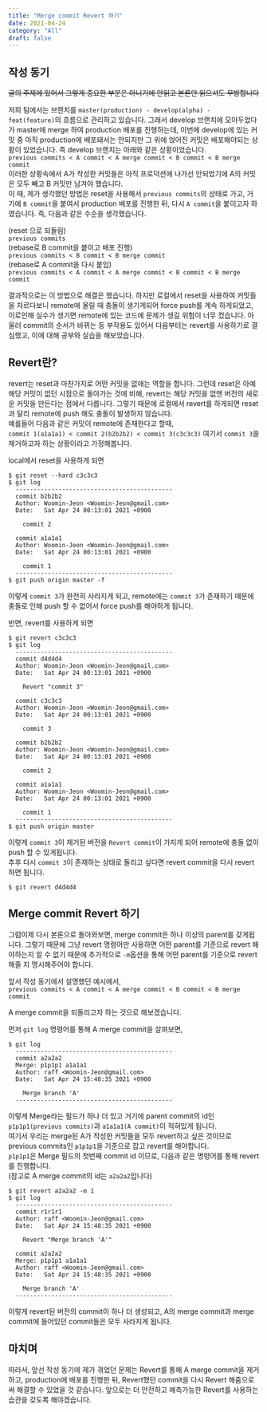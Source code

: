 ```yaml
---
title: "Merge commit Revert 하기"
date: 2021-04-24
category: "All"
draft: false
---
```


## 작성 동기

<s>글의 주제에 있어서 그렇게 중요한 부분은 아니기에 안읽고 본론만 읽으셔도 무방합니다</s><br>
  
저희 팀에서는 브랜치를 `master(production) - develop(alpha) - feat(feature)`의 흐름으로 관리하고 있습니다. 그래서 develop 브랜치에 모아두었다가 master에 merge 하여 production 배포를 진행하는데, 이번에 develop에 있는 커밋 중 아직 production에 배포돼서는 안되지만 그 위에 얹어진 커밋은 배포해야되는 상황이 있었습니다. 즉 develop 브랜치는 아래와 같은 상황이었습니다.  
`previous commits < A commit < A merge commit < B commit < B merge commit`  
이러한 상황속에서 A가 작성한 커밋들은 아직 프로덕션에 나가선 안되었기에 A의 커밋은 모두 빼고 B 커밋만 남겨야 했습니다.  
이 때, 제가 생각했던 방법은 reset을 사용해서 `previous commits`의 상태로 가고, 거기에 `B commit`을 붙여서 production 배포를 진행한 뒤, 다시 `A commit`을 붙이고자 하였습니다. 즉, 다음과 같은 수순을 생각했습니다.  
  
(reset 으로 되돌림)  
`previous commits`  
(rebase로 B commit을 붙이고 배포 진행)  
`previous commits < B commit < B merge commit`  
(rebase로 A commit을 다시 붙임)  
`previous commits < A commit < A merge commit < B commit < B merge commit`  
  
결과적으로는 이 방법으로 해결은 했습니다. 하지만 로컬에서 reset을 사용하여 커밋들을 자르다보니 remote에 올릴 때 충돌이 생기게되어 force push를 계속 하게되었고, 이로인해 실수가 생기면 remote에 있는 코드에 문제가 생길 위험이 너무 컸습니다. 아울러 commit의 순서가 바뀌는 등 부작용도 있어서 다음부터는 revert를 사용하기로 결심했고, 이에 대해 공부와 실습을 해보았습니다.


## Revert란?

revert는 reset과 마찬가지로 어떤 커밋을 없애는 역할을 합니다. 그런데 reset은 아예 해당 커밋이 없던 시점으로 돌아가는 것에 비해, revert는 해당 커밋을 없앤 버전의 새로운 커밋을 만든다는 점에서 다릅니다. 그렇기 때문에 로컬에서 revert를 하게되면 reset과 달리 remote에 push 해도 충돌이 발생하지 않습니다.  
예를들어 다음과 같은 커밋이 remote에 존재한다고 할때,  
`commit 1(a1a1a1) < commit 2(b2b2b2) < commit 3(c3c3c3)`
여기서 `commit 3`을 제거하고자 하는 상황이라고 가정해봅니다.  

local에서 reset을 사용하게 되면 

```
$ git reset --hard c3c3c3
$ git log
  --------------------------------------------
  commit b2b2b2
  Author: Woomin-Jeon <Woomin-Jeon@gmail.com>
  Date:   Sat Apr 24 00:13:01 2021 +0900

    commit 2

  commit a1a1a1
  Author: Woomin-Jeon <Woomin-Jeon@gmail.com>
  Date:   Sat Apr 24 00:13:01 2021 +0900

    commit 1
  --------------------------------------------
$ git push origin master -f
```

이렇게 `commit 3`가 완전히 사라지게 되고, remote에는 `commit 3`가 존재하기 때문에 충돌로 인해 push 할 수 없어서 force push를 해야하게 됩니다.
  
  
반면, revert를 사용하게 되면

```
$ git revert c3c3c3
$ git log
  --------------------------------------------
  commit d4d4d4
  Author: Woomin-Jeon <Woomin-Jeon@gmail.com>
  Date:   Sat Apr 24 00:13:01 2021 +0900

    Revert "commit 3"

  commit c3c3c3
  Author: Woomin-Jeon <Woomin-Jeon@gmail.com>
  Date:   Sat Apr 24 00:13:01 2021 +0900

    commit 3

  commit b2b2b2
  Author: Woomin-Jeon <Woomin-Jeon@gmail.com>
  Date:   Sat Apr 24 00:13:01 2021 +0900

    commit 2

  commit a1a1a1
  Author: Woomin-Jeon <Woomin-Jeon@gmail.com>
  Date:   Sat Apr 24 00:13:01 2021 +0900

    commit 1
  --------------------------------------------
$ git push origin master
```

이렇게 `commit 3`이 제거된 버전을 `Revert commit`이 가지게 되어 remote에 충돌 없이 push 할 수 있게됩니다.  
추후 다시 `commit 3`이 존재하는 상태로 돌리고 싶다면 revert commit을 다시 revert하면 됩니다.  

```
$ git revert d4d4d4
```


## Merge commit Revert 하기

그럼이제 다시 본론으로 돌아와보면, merge commit은 하나 이상의 parent를 갖게됩니다. 그렇기 때문에 그냥 revert 명령어만 사용하면 어떤 parent를 기준으로 revert 해야하는지 알 수 없기 때문에 추가적으로 `-m`옵션을 통해 어떤 parent를 기준으로 revert 해줄 지 명시해주어야 합니다.

앞서 작성 동기에서 설명했던 예시에서,  
`previous commits < A commit < A merge commit < B commit < B merge commit`  

A merge commit을 되돌리고자 하는 것으로 해보겠습니다.    
  
먼저 `git log` 명령어를 통해 A merge commit을 살펴보면,  

```
$ git log
  --------------------------------------------
  commit a2a2a2
  Merge: p1p1p1 a1a1a1
  Author: raff <Woomin-Jeon@gmail.com>
  Date:   Sat Apr 24 15:48:35 2021 +0900

    Merge branch 'A'
  --------------------------------------------
```

이렇게 Merge라는 필드가 하나 더 있고 거기에 parent commit의 id인 `p1p1p1(previous commits)`과 `a1a1a1(A commit)`이 적혀있게 됩니다.  
여기서 우리는 merge된 A가 작성한 커밋들을 모두 revert하고 싶은 것이므로 previous commits인 `p1p1p1`을 기준으로 잡고 revert를 해야합니다.  
`p1p1p1`은 Merge 필드의 첫번째 commit id 이므로, 다음과 같은 명령어를 통해 revert를 진행합니다.  
(참고로 A merge commit의 id는 `a2a2a2`입니다)

```
$ git revert a2a2a2 -m 1
$ git log
  --------------------------------------------
  commit r1r1r1
  Author: raff <Woomin-Jeon@gmail.com>
  Date:   Sat Apr 24 15:48:35 2021 +0900

    Revert "Merge branch 'A'"

  commit a2a2a2
  Merge: p1p1p1 a1a1a1
  Author: raff <Woomin-Jeon@gmail.com>
  Date:   Sat Apr 24 15:48:35 2021 +0900

    Merge branch 'A'
  --------------------------------------------
```

이렇게 revert된 버전의 commit이 하나 더 생성되고, A의 merge commit과 merge commit에 들어있던 commit들은 모두 사라지게 됩니다.  


## 마치며

따라서, 앞선 작성 동기에 제가 겪었던 문제는 Revert를 통해 A merge commit을 제거하고, production에 배포를 진행한 뒤, Revert했던 commit을 다시 Revert 해줌으로써 해결할 수 있었을 것 같습니다. 앞으로는 더 안전하고 예측가능한 Revert를 사용하는 습관을 갖도록 해야겠습니다.

